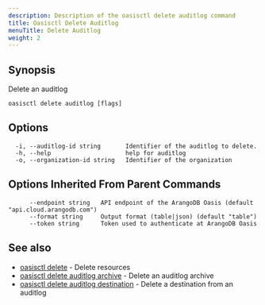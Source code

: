 ```yaml
---
description: Description of the oasisctl delete auditlog command
title: Oasisctl Delete Auditlog
menuTitle: Delete Auditlog
weight: 2
---
```

## Synopsis
Delete an auditlog

```
oasisctl delete auditlog [flags]
```

## Options
```
  -i, --auditlog-id string       Identifier of the auditlog to delete.
  -h, --help                     help for auditlog
  -o, --organization-id string   Identifier of the organization
```

## Options Inherited From Parent Commands
```
      --endpoint string   API endpoint of the ArangoDB Oasis (default "api.cloud.arangodb.com")
      --format string     Output format (table|json) (default "table")
      --token string      Token used to authenticate at ArangoDB Oasis
```

## See also
* [oasisctl delete](_index.md)	 - Delete resources
* [oasisctl delete auditlog archive](delete-auditlog-archive.md)	 - Delete an auditlog archive
* [oasisctl delete auditlog destination](delete-auditlog-destination.md)	 - Delete a destination from an auditlog


